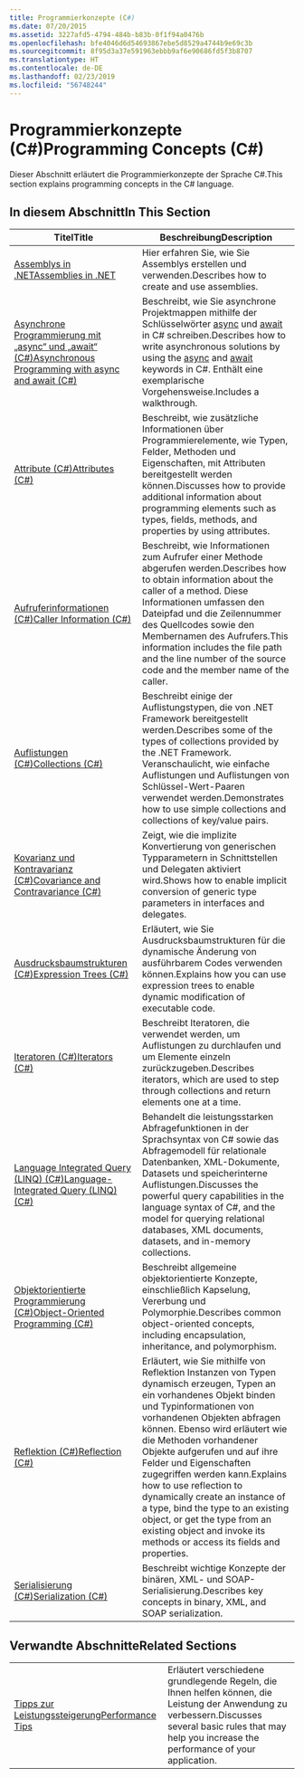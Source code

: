```yaml
---
title: Programmierkonzepte (C#)
ms.date: 07/20/2015
ms.assetid: 3227afd5-4794-484b-b83b-0f1f94a0476b
ms.openlocfilehash: bfe4046d6d54693867ebe5d8529a4744b9e69c3b
ms.sourcegitcommit: 8f95d3a37e591963ebbb9af6e90686fd5f3b8707
ms.translationtype: HT
ms.contentlocale: de-DE
ms.lasthandoff: 02/23/2019
ms.locfileid: "56748244"
---
```

# <a name="programming-concepts-c"></a><span data-ttu-id="7adb8-102">Programmierkonzepte (C#)</span><span class="sxs-lookup"><span data-stu-id="7adb8-102">Programming Concepts (C#)</span></span>
<span data-ttu-id="7adb8-103">Dieser Abschnitt erläutert die Programmierkonzepte der Sprache C#.</span><span class="sxs-lookup"><span data-stu-id="7adb8-103">This section explains programming concepts in the C# language.</span></span>  
  
## <a name="in-this-section"></a><span data-ttu-id="7adb8-104">In diesem Abschnitt</span><span class="sxs-lookup"><span data-stu-id="7adb8-104">In This Section</span></span>  
  
|<span data-ttu-id="7adb8-105">Titel</span><span class="sxs-lookup"><span data-stu-id="7adb8-105">Title</span></span>|<span data-ttu-id="7adb8-106">Beschreibung</span><span class="sxs-lookup"><span data-stu-id="7adb8-106">Description</span></span>|  
|-----------|-----------------|  
|[<span data-ttu-id="7adb8-107">Assemblys in .NET</span><span class="sxs-lookup"><span data-stu-id="7adb8-107">Assemblies in .NET</span></span>](../../../standard/assembly/index.md)|<span data-ttu-id="7adb8-108">Hier erfahren Sie, wie Sie Assemblys erstellen und verwenden.</span><span class="sxs-lookup"><span data-stu-id="7adb8-108">Describes how to create and use assemblies.</span></span>|  
|[<span data-ttu-id="7adb8-109">Asynchrone Programmierung mit „async“ und „await“ (C#)</span><span class="sxs-lookup"><span data-stu-id="7adb8-109">Asynchronous Programming with async and await (C#)</span></span>](../../../csharp/programming-guide/concepts/async/index.md)|<span data-ttu-id="7adb8-110">Beschreibt, wie Sie asynchrone Projektmappen mithilfe der Schlüsselwörter [async](../../../csharp/language-reference/keywords/async.md) und [await](../../../csharp/language-reference/keywords/await.md) in C# schreiben.</span><span class="sxs-lookup"><span data-stu-id="7adb8-110">Describes how to write asynchronous solutions by using the [async](../../../csharp/language-reference/keywords/async.md) and [await](../../../csharp/language-reference/keywords/await.md) keywords in C#.</span></span> <span data-ttu-id="7adb8-111">Enthält eine exemplarische Vorgehensweise.</span><span class="sxs-lookup"><span data-stu-id="7adb8-111">Includes a walkthrough.</span></span>|  
|[<span data-ttu-id="7adb8-112">Attribute (C#)</span><span class="sxs-lookup"><span data-stu-id="7adb8-112">Attributes (C#)</span></span>](../../../csharp/programming-guide/concepts/attributes/index.md)|<span data-ttu-id="7adb8-113">Beschreibt, wie zusätzliche Informationen über Programmierelemente, wie Typen, Felder, Methoden und Eigenschaften, mit Attributen bereitgestellt werden können.</span><span class="sxs-lookup"><span data-stu-id="7adb8-113">Discusses how to provide additional information about programming elements such as types, fields, methods, and properties by using attributes.</span></span>|  
|[<span data-ttu-id="7adb8-114">Aufruferinformationen (C#)</span><span class="sxs-lookup"><span data-stu-id="7adb8-114">Caller Information (C#)</span></span>](../../../csharp/programming-guide/concepts/caller-information.md)|<span data-ttu-id="7adb8-115">Beschreibt, wie Informationen zum Aufrufer einer Methode abgerufen werden.</span><span class="sxs-lookup"><span data-stu-id="7adb8-115">Describes how to obtain information about the caller of a method.</span></span> <span data-ttu-id="7adb8-116">Diese Informationen umfassen den Dateipfad und die Zeilennummer des Quellcodes sowie den Membernamen des Aufrufers.</span><span class="sxs-lookup"><span data-stu-id="7adb8-116">This information includes the file path and the line number of the source code and the member name of the caller.</span></span>|  
|[<span data-ttu-id="7adb8-117">Auflistungen (C#)</span><span class="sxs-lookup"><span data-stu-id="7adb8-117">Collections (C#)</span></span>](../../../csharp/programming-guide/concepts/collections.md)|<span data-ttu-id="7adb8-118">Beschreibt einige der Auflistungstypen, die von .NET Framework bereitgestellt werden.</span><span class="sxs-lookup"><span data-stu-id="7adb8-118">Describes some of the types of collections provided by the .NET Framework.</span></span> <span data-ttu-id="7adb8-119">Veranschaulicht, wie einfache Auflistungen und Auflistungen von Schlüssel-Wert-Paaren verwendet werden.</span><span class="sxs-lookup"><span data-stu-id="7adb8-119">Demonstrates how to use simple collections and collections of key/value pairs.</span></span>|  
|[<span data-ttu-id="7adb8-120">Kovarianz und Kontravarianz (C#)</span><span class="sxs-lookup"><span data-stu-id="7adb8-120">Covariance and Contravariance (C#)</span></span>](../../../csharp/programming-guide/concepts/covariance-contravariance/index.md)|<span data-ttu-id="7adb8-121">Zeigt, wie die implizite Konvertierung von generischen Typparametern in Schnittstellen und Delegaten aktiviert wird.</span><span class="sxs-lookup"><span data-stu-id="7adb8-121">Shows how to enable implicit conversion of generic type parameters in interfaces and delegates.</span></span>|  
|[<span data-ttu-id="7adb8-122">Ausdrucksbaumstrukturen (C#)</span><span class="sxs-lookup"><span data-stu-id="7adb8-122">Expression Trees (C#)</span></span>](../../../csharp/programming-guide/concepts/expression-trees/index.md)|<span data-ttu-id="7adb8-123">Erläutert, wie Sie Ausdrucksbaumstrukturen für die dynamische Änderung von ausführbarem Codes verwenden können.</span><span class="sxs-lookup"><span data-stu-id="7adb8-123">Explains how you can use expression trees to enable dynamic modification of executable code.</span></span>|  
|[<span data-ttu-id="7adb8-124">Iteratoren (C#)</span><span class="sxs-lookup"><span data-stu-id="7adb8-124">Iterators (C#)</span></span>](../../../csharp/programming-guide/concepts/iterators.md)|<span data-ttu-id="7adb8-125">Beschreibt Iteratoren, die verwendet werden, um Auflistungen zu durchlaufen und um Elemente einzeln zurückzugeben.</span><span class="sxs-lookup"><span data-stu-id="7adb8-125">Describes iterators, which are used to step through collections and return elements one at a time.</span></span>|  
|[<span data-ttu-id="7adb8-126">Language Integrated Query (LINQ) (C#)</span><span class="sxs-lookup"><span data-stu-id="7adb8-126">Language-Integrated Query (LINQ) (C#)</span></span>](../../../csharp/programming-guide/concepts/linq/index.md)|<span data-ttu-id="7adb8-127">Behandelt die leistungsstarken Abfragefunktionen in der Sprachsyntax von C# sowie das Abfragemodell für relationale Datenbanken, XML-Dokumente, Datasets und speicherinterne Auflistungen.</span><span class="sxs-lookup"><span data-stu-id="7adb8-127">Discusses the powerful query capabilities in the language syntax of C#, and the model for querying relational databases, XML documents, datasets, and in-memory collections.</span></span>|  
|[<span data-ttu-id="7adb8-128">Objektorientierte Programmierung (C#)</span><span class="sxs-lookup"><span data-stu-id="7adb8-128">Object-Oriented Programming (C#)</span></span>](../../../csharp/programming-guide/concepts/object-oriented-programming.md)|<span data-ttu-id="7adb8-129">Beschreibt allgemeine objektorientierte Konzepte, einschließlich Kapselung, Vererbung und Polymorphie.</span><span class="sxs-lookup"><span data-stu-id="7adb8-129">Describes common object-oriented concepts, including encapsulation, inheritance, and polymorphism.</span></span>|  
|[<span data-ttu-id="7adb8-130">Reflektion (C#)</span><span class="sxs-lookup"><span data-stu-id="7adb8-130">Reflection (C#)</span></span>](../../../csharp/programming-guide/concepts/reflection.md)|<span data-ttu-id="7adb8-131">Erläutert, wie Sie mithilfe von Reflektion Instanzen von Typen dynamisch erzeugen, Typen an ein vorhandenes Objekt binden und Typinformationen von vorhandenen Objekten abfragen können. Ebenso wird erläutert wie die Methoden vorhandener Objekte aufgerufen und auf ihre Felder und Eigenschaften zugegriffen werden kann.</span><span class="sxs-lookup"><span data-stu-id="7adb8-131">Explains how to use reflection to dynamically create an instance of a type, bind the type to an existing object, or get the type from an existing object and invoke its methods or access its fields and properties.</span></span>|  
|[<span data-ttu-id="7adb8-132">Serialisierung (C#)</span><span class="sxs-lookup"><span data-stu-id="7adb8-132">Serialization (C#)</span></span>](../../../csharp/programming-guide/concepts/serialization/index.md)|<span data-ttu-id="7adb8-133">Beschreibt wichtige Konzepte der binären, XML- und SOAP-Serialisierung.</span><span class="sxs-lookup"><span data-stu-id="7adb8-133">Describes key concepts in binary, XML, and SOAP serialization.</span></span>|  
  
## <a name="related-sections"></a><span data-ttu-id="7adb8-134">Verwandte Abschnitte</span><span class="sxs-lookup"><span data-stu-id="7adb8-134">Related Sections</span></span>  
  
|||  
|---|---|  
|[<span data-ttu-id="7adb8-135">Tipps zur Leistungssteigerung</span><span class="sxs-lookup"><span data-stu-id="7adb8-135">Performance Tips</span></span>](../../../../docs/framework/performance/performance-tips.md) | <span data-ttu-id="7adb8-136">Erläutert verschiedene grundlegende Regeln, die Ihnen helfen können, die Leistung der Anwendung zu verbessern.</span><span class="sxs-lookup"><span data-stu-id="7adb8-136">Discusses several basic rules that may help you increase the performance of your application.</span></span>|

